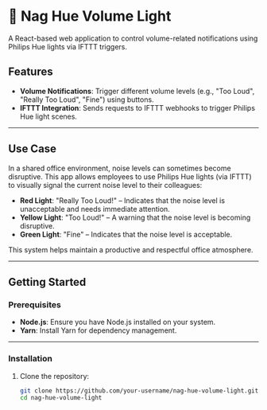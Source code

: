 # 🚦 Nag Hue Volume Light

A React-based web application to control volume-related notifications using Philips Hue lights via IFTTT triggers.

## Features

- **Volume Notifications**: Trigger different volume levels (e.g., "Too Loud", "Really Too Loud", "Fine") using buttons.
- **IFTTT Integration**: Sends requests to IFTTT webhooks to trigger Philips Hue light scenes.
---

## Use Case

In a shared office environment, noise levels can sometimes become disruptive. This app allows employees to use Philips Hue lights (via IFTTT) to visually signal the current noise level to their colleagues:

- **Red Light**: "Really Too Loud!" – Indicates that the noise level is unacceptable and needs immediate attention.
- **Yellow Light**: "Too Loud!" – A warning that the noise level is becoming disruptive.
- **Green Light**: "Fine" – Indicates that the noise level is acceptable.

This system helps maintain a productive and respectful office atmosphere.

---

## Getting Started

### Prerequisites

- **Node.js**: Ensure you have Node.js installed on your system.
- **Yarn**: Install Yarn for dependency management.

---

### Installation

1. Clone the repository:
   ```bash
   git clone https://github.com/your-username/nag-hue-volume-light.git
   cd nag-hue-volume-light
   